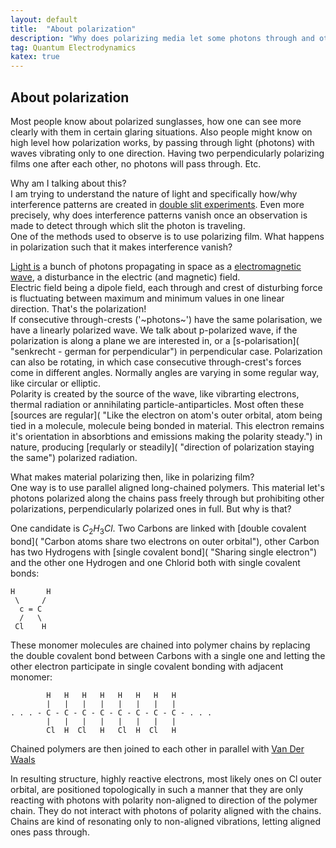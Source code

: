 ```yaml
---
layout: default
title:  "About polarization"
description: "Why does polarizing media let some photons through and others not"
tag: Quantum Electrodynamics
katex: true
---
```


## About polarization

Most people know about polarized sunglasses, how one can see more clearly with them in certain glaring situations. Also people might know on high level how polarization works, by passing through light (photons) with waves vibrating only to one direction. Having two perpendicularly polarizing films one after each other, no photons will pass through. Etc.

Why am I talking about this?  
I am trying to understand the nature of light and specifically how/why interference patterns are created in [double slit experiments](../../../2022/03/20/double-slit-experiment-single-photon-interference). Even more precisely, why does interference patterns vanish once an observation is made to detect through which slit the photon is traveling.  
One of the methods used to observe is to use polarizing film. What happens in polarization such that it makes interference vanish?

[Light is](../../../2022/02/08/what-is-light) a bunch of photons propagating in space as a [electromagnetic wave](../../../2024/01/11/electromagnetic-wave), a disturbance in the electric (and magnetic) field.   
Electric field being a dipole field, each through and crest of disturbing force is fluctuating between maximum and minimum values in one linear direction. That's the polarization!  
If consecutive through-crests ('~photons~') have the same polarisation, we have a linearly polarized wave. We talk about p-polarized wave, if the polarization is along a plane we are interested in, or a [s-polarisation]( "senkrecht - german for perpendicular") in perpendicular case. Polarization can also be rotating, in which case consecutive through-crest's forces come in different angles. Normally angles are varying in some regular way, like circular or elliptic.  
Polarity is created by the source of the wave, like vibrarting electrons, thermal radiation or annihilating particle-antiparticles. Most often these [sources are regular]( "Like the electron on atom's outer orbital, atom being tied in a molecule, molecule being bonded in material. This electron remains it's orientation in absorbtions and emissions making the polarity steady.") in nature, producing [reqularly or steadily]( "direction of polarization staying the same") polarized radiation. 

What makes material polarizing then, like in polarizing film?  
One way is to use parallel aligned long-chained polymers.  This material let's photons polarized along the chains pass freely through but prohibiting other polarizations, perpendicularly polarized ones in full.
But why is that?  

One candidate is $C_2H_3Cl$. Two Carbons are linked with [double covalent bond]( "Carbon atoms share two electrons on outer orbital"), other Carbon has two Hydrogens with [single covalent bond]( "Sharing single electron") and the other one Hydrogen and one Chlorid both with single covalent bonds:

	H       H
	 \     /
	  c = C
	  /   \
	 Cl    H

These monomer molecules are chained into polymer chains by replacing the double covalent bond between Carbons with a single one and letting the other electron participate in single covalent bonding with adjacent monomer:

	        H   H   H   H   H   H   H   H  
	        |   |   |   |   |   |   |   |   
	. . . - C - C - C - C - C - C - C - C - . . .
	        |   |   |   |   |   |   |   |  
	        Cl  H  Cl   H   Cl  H  Cl   H 
  
Chained polymers are then joined to each other in parallel with [Van Der Waals](https://www.britannica.com/science/van-der-Waals-forces  "Permanent dipole forces caused by Cl atoms, dispersion forces caused by temporary dipoles due to electron motions ")

In resulting structure, highly reactive electrons, most likely ones on Cl outer orbital, are positioned topologically in such a manner that they are only reacting with photons with polarity non-aligned to direction of the polymer chain. They do not interact with photons of polarity aligned with the chains. Chains are kind of resonating only to non-aligned vibrations, letting aligned ones pass through.


